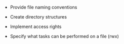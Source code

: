 
- Provide file naming conventions
    
- Create directory structures
    
- Implement access rights
    
- Specify what tasks can be performed on a file (rwx)